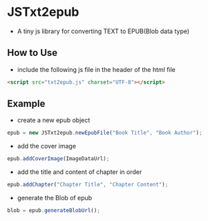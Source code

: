 

# JSTxt2epub

- A tiny js library for converting TEXT to EPUB(Blob data type)

## How to Use

- include the following js file in the header of the html file
```html
<script src="txt2epub.js" charset="UTF-8"></script>
```

## Example

- create a new epub object
```javascript
epub = new JSTxt2epub.newEpubFile("Book Title", "Book Author");
```

- add the cover image
```javascript
epub.addCoverImage(ImageDataUrl);
```

- add the title and content of chapter in order
```javascript
epub.addChapter("Chapter Title", "Chapter Content");
```

- generate the Blob of epub
```javascript
blob = epub.generateBlobUrl();
```

